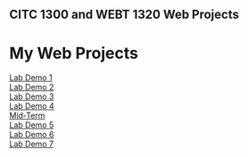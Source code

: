 ## CITC 1300 and WEBT 1320 Web Projects

<h1>My Web Projects</h1>

<a href="LabDemo1/index.html">Lab Demo 1</a><br>
<a href="LabDemo2/index.html">Lab Demo 2</a><br>
<a href="LabDemo3/index.html">Lab Demo 3</a><br>
<a href="LabDemo4/index.html">Lab Demo 4</a><br>
<a href="Mid-Term/index.html">Mid-Term</a><br>
<a href="LabDemo5/index.html">Lab Demo 5</a><br>
<a href="LabDemo6/index.html">Lab Demo 6</a><br>
<a href="LabDemo7/index.html">Lab Demo 7</a><br>